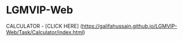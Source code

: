 # LGMVIP-Web
CALCULATOR - [CLICK HERE] (https://galifahussain.github.io/LGMVIP-Web/Task/Calculator/index.html)
